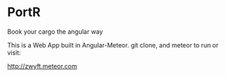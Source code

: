 # PortR
Book your cargo the angular way

This is a Web App built in Angular-Meteor.
git clone, and meteor to run or visit:

http://zwyft.meteor.com
